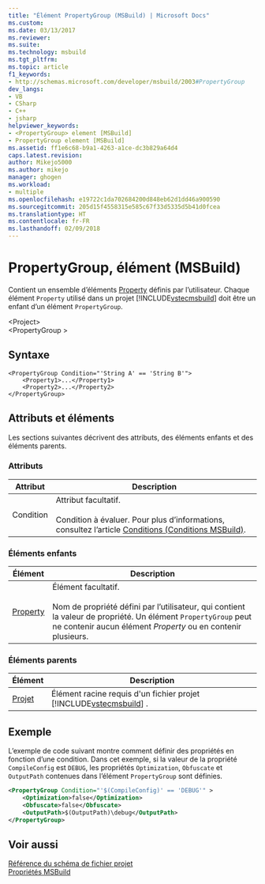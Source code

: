 ```yaml
---
title: "Élément PropertyGroup (MSBuild) | Microsoft Docs"
ms.custom: 
ms.date: 03/13/2017
ms.reviewer: 
ms.suite: 
ms.technology: msbuild
ms.tgt_pltfrm: 
ms.topic: article
f1_keywords:
- http://schemas.microsoft.com/developer/msbuild/2003#PropertyGroup
dev_langs:
- VB
- CSharp
- C++
- jsharp
helpviewer_keywords:
- <PropertyGroup> element [MSBuild]
- PropertyGroup element [MSBuild]
ms.assetid: ff1e6c68-b9a1-4263-a1ce-dc3b829a64d4
caps.latest.revision: 
author: Mikejo5000
ms.author: mikejo
manager: ghogen
ms.workload:
- multiple
ms.openlocfilehash: e19722c1da702684200d848eb62d1dd46a900590
ms.sourcegitcommit: 205d15f4558315e585c67f33d5335d5b41d0fcea
ms.translationtype: HT
ms.contentlocale: fr-FR
ms.lasthandoff: 02/09/2018
---
```

# <a name="propertygroup-element-msbuild"></a>PropertyGroup, élément (MSBuild)
Contient un ensemble d’éléments [Property](../msbuild/property-element-msbuild.md) définis par l’utilisateur. Chaque élément `Property` utilisé dans un projet [!INCLUDE[vstecmsbuild](../extensibility/internals/includes/vstecmsbuild_md.md)] doit être un enfant d’un élément `PropertyGroup`.  

 \<Project>  
 \<PropertyGroup >  

## <a name="syntax"></a>Syntaxe  

```  
<PropertyGroup Condition="'String A' == 'String B'">  
    <Property1>...</Property1>  
    <Property2>...</Property2>  
</PropertyGroup>  
```  

## <a name="attributes-and-elements"></a>Attributs et éléments  
 Les sections suivantes décrivent des attributs, des éléments enfants et des éléments parents.  

### <a name="attributes"></a>Attributs  

|Attribut|Description|  
|---------------|-----------------|  
|Condition|Attribut facultatif.<br /><br /> Condition à évaluer. Pour plus d’informations, consultez l’article [Conditions (Conditions MSBuild)](../msbuild/msbuild-conditions.md).|  

### <a name="child-elements"></a>Éléments enfants  

|Élément|Description|  
|-------------|-----------------|  
|[Property](../msbuild/property-element-msbuild.md)|Élément facultatif.<br /><br /> Nom de propriété défini par l’utilisateur, qui contient la valeur de propriété. Un élément `PropertyGroup` peut ne contenir aucun élément *Property* ou en contenir plusieurs.|  

### <a name="parent-elements"></a>Éléments parents  

|Élément|Description|  
|-------------|-----------------|  
|[Projet](../msbuild/project-element-msbuild.md)|Élément racine requis d'un fichier projet [!INCLUDE[vstecmsbuild](../extensibility/internals/includes/vstecmsbuild_md.md)] .|  

## <a name="example"></a>Exemple  
 L’exemple de code suivant montre comment définir des propriétés en fonction d’une condition. Dans cet exemple, si la valeur de la propriété `CompileConfig` est `DEBUG`, les propriétés `Optimization`, `Obfuscate` et `OutputPath` contenues dans l’élément `PropertyGroup` sont définies.  

```xml  
<PropertyGroup Condition="'$(CompileConfig)' == 'DEBUG'" >  
    <Optimization>false</Optimization>  
    <Obfuscate>false</Obfuscate>  
    <OutputPath>$(OutputPath)\debug</OutputPath>  
</PropertyGroup>  
```  

## <a name="see-also"></a>Voir aussi  
 [Référence du schéma de fichier projet](../msbuild/msbuild-project-file-schema-reference.md)  
 [Propriétés MSBuild](../msbuild/msbuild-properties.md)
